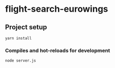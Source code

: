# flight-search-eurowings

## Project setup
```
yarn install
```

### Compiles and hot-reloads for development
```
node server.js
```

